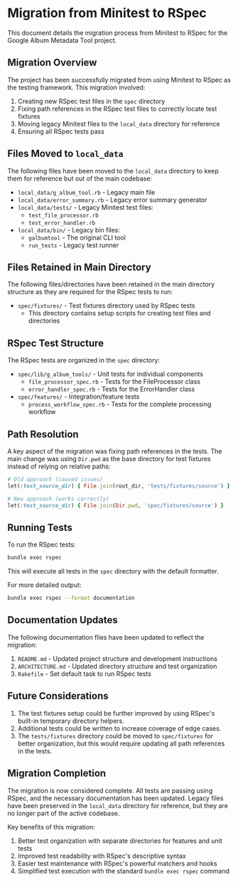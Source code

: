 # Migration from Minitest to RSpec

This document details the migration process from Minitest to RSpec for the Google Album Metadata Tool project.

## Migration Overview

The project has been successfully migrated from using Minitest to RSpec as the testing framework. This migration involved:

1. Creating new RSpec test files in the `spec` directory
2. Fixing path references in the RSpec test files to correctly locate test fixtures
3. Moving legacy Minitest files to the `local_data` directory for reference
4. Ensuring all RSpec tests pass

## Files Moved to `local_data`

The following files have been moved to the `local_data` directory to keep them for reference but out of the main codebase:

- `local_data/g_album_tool.rb` - Legacy main file
- `local_data/error_summary.rb` - Legacy error summary generator
- `local_data/tests/` - Legacy Minitest test files:
  - `test_file_processor.rb`
  - `test_error_handler.rb`
- `local_data/bin/` - Legacy bin files:
  - `galbumtool` - The original CLI tool
  - `run_tests` - Legacy test runner

## Files Retained in Main Directory

The following files/directories have been retained in the main directory structure as they are required for the RSpec tests to run:

- `spec/fixtures/` - Test fixtures directory used by RSpec tests
  - This directory contains setup scripts for creating test files and directories

## RSpec Test Structure

The RSpec tests are organized in the `spec` directory:

- `spec/lib/g_album_tools/` - Unit tests for individual components
  - `file_processor_spec.rb` - Tests for the FileProcessor class
  - `error_handler_spec.rb` - Tests for the ErrorHandler class
- `spec/features/` - Integration/feature tests
  - `process_workflow_spec.rb` - Tests for the complete processing workflow

## Path Resolution

A key aspect of the migration was fixing path references in the tests. The main change was using `Dir.pwd` as the base directory for test fixtures instead of relying on relative paths:

```ruby
# Old approach (caused issues)
let(:test_source_dir) { File.join(root_dir, 'tests/fixtures/source') }

# New approach (works correctly)
let(:test_source_dir) { File.join(Dir.pwd, 'spec/fixtures/source') }
```

## Running Tests

To run the RSpec tests:

```bash
bundle exec rspec
```

This will execute all tests in the `spec` directory with the default formatter.

For more detailed output:

```bash
bundle exec rspec --format documentation
```

## Documentation Updates

The following documentation files have been updated to reflect the migration:

1. `README.md` - Updated project structure and development instructions
2. `ARCHITECTURE.md` - Updated directory structure and test organization
3. `Rakefile` - Set default task to run RSpec tests

## Future Considerations

1. The test fixtures setup could be further improved by using RSpec's built-in temporary directory helpers.
2. Additional tests could be written to increase coverage of edge cases.
3. The `tests/fixtures` directory could be moved to `spec/fixtures` for better organization, but this would require updating all path references in the tests. 

## Migration Completion

The migration is now considered complete. All tests are passing using RSpec, and the necessary documentation has been updated. Legacy files have been preserved in the `local_data` directory for reference, but they are no longer part of the active codebase.

Key benefits of this migration:
1. Better test organization with separate directories for features and unit tests
2. Improved test readability with RSpec's descriptive syntax
3. Easier test maintenance with RSpec's powerful matchers and hooks
4. Simplified test execution with the standard `bundle exec rspec` command 
